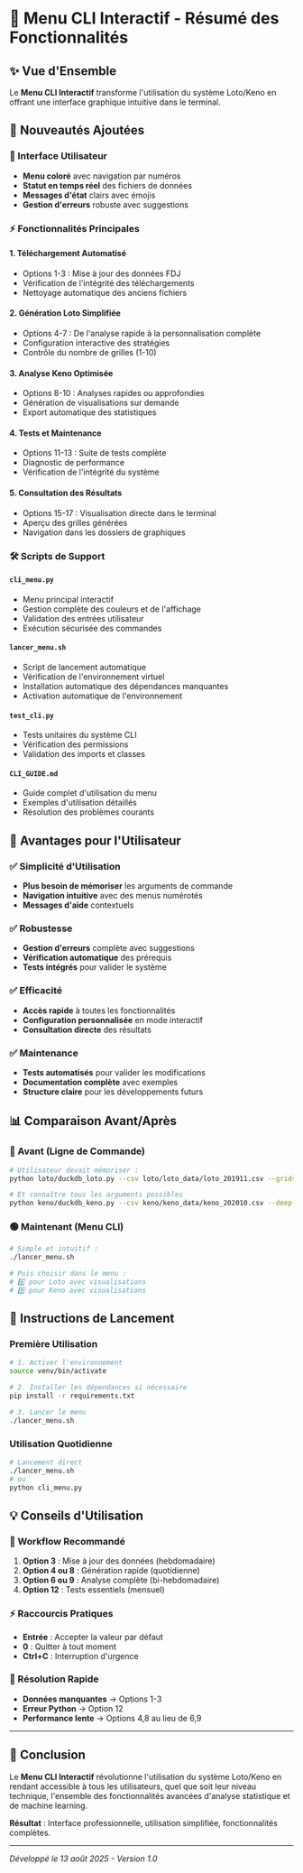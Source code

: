 # 🎯 Menu CLI Interactif - Résumé des Fonctionnalités

## ✨ Vue d'Ensemble

Le **Menu CLI Interactif** transforme l'utilisation du système Loto/Keno en offrant une interface graphique intuitive dans le terminal.

## 🚀 Nouveautés Ajoutées

### 📱 Interface Utilisateur
- **Menu coloré** avec navigation par numéros
- **Statut en temps réel** des fichiers de données
- **Messages d'état** clairs avec émojis
- **Gestion d'erreurs** robuste avec suggestions

### ⚡ Fonctionnalités Principales

#### 1. **Téléchargement Automatisé**
- Options 1-3 : Mise à jour des données FDJ
- Vérification de l'intégrité des téléchargements
- Nettoyage automatique des anciens fichiers

#### 2. **Génération Loto Simplifiée**
- Options 4-7 : De l'analyse rapide à la personnalisation complète
- Configuration interactive des stratégies
- Contrôle du nombre de grilles (1-10)

#### 3. **Analyse Keno Optimisée**
- Options 8-10 : Analyses rapides ou approfondies
- Génération de visualisations sur demande
- Export automatique des statistiques

#### 4. **Tests et Maintenance**
- Options 11-13 : Suite de tests complète
- Diagnostic de performance
- Vérification de l'intégrité du système

#### 5. **Consultation des Résultats**
- Options 15-17 : Visualisation directe dans le terminal
- Aperçu des grilles générées
- Navigation dans les dossiers de graphiques

### 🛠️ Scripts de Support

#### `cli_menu.py`
- Menu principal interactif
- Gestion complète des couleurs et de l'affichage
- Validation des entrées utilisateur
- Exécution sécurisée des commandes

#### `lancer_menu.sh`
- Script de lancement automatique
- Vérification de l'environnement virtuel
- Installation automatique des dépendances manquantes
- Activation automatique de l'environnement

#### `test_cli.py`
- Tests unitaires du système CLI
- Vérification des permissions
- Validation des imports et classes

#### `CLI_GUIDE.md`
- Guide complet d'utilisation du menu
- Exemples d'utilisation détaillés
- Résolution des problèmes courants

## 🎯 Avantages pour l'Utilisateur

### ✅ Simplicité d'Utilisation
- **Plus besoin de mémoriser** les arguments de commande
- **Navigation intuitive** avec des menus numérotés
- **Messages d'aide** contextuels

### ✅ Robustesse
- **Gestion d'erreurs** complète avec suggestions
- **Vérification automatique** des prérequis
- **Tests intégrés** pour valider le système

### ✅ Efficacité
- **Accès rapide** à toutes les fonctionnalités
- **Configuration personnalisée** en mode interactif
- **Consultation directe** des résultats

### ✅ Maintenance
- **Tests automatisés** pour valider les modifications
- **Documentation complète** avec exemples
- **Structure claire** pour les développements futurs

## 📊 Comparaison Avant/Après

### 🔴 Avant (Ligne de Commande)
```bash
# Utilisateur devait mémoriser :
python loto/duckdb_loto.py --csv loto/loto_data/loto_201911.csv --grids 3 --plots --export-stats --strategy agressive --config loto/strategies.yml

# Et connaître tous les arguments possibles
python keno/duckdb_keno.py --csv keno/keno_data/keno_202010.csv --deep-analysis --plots --export-stats
```

### 🟢 Maintenant (Menu CLI)
```bash
# Simple et intuitif :
./lancer_menu.sh

# Puis choisir dans le menu :
# 6️⃣ pour Loto avec visualisations
# 9️⃣ pour Keno avec visualisations
```

## 🚀 Instructions de Lancement

### Première Utilisation
```bash
# 1. Activer l'environnement
source venv/bin/activate

# 2. Installer les dépendances si nécessaire
pip install -r requirements.txt

# 3. Lancer le menu
./lancer_menu.sh
```

### Utilisation Quotidienne
```bash
# Lancement direct
./lancer_menu.sh
# ou
python cli_menu.py
```

## 💡 Conseils d'Utilisation

### 🎯 Workflow Recommandé
1. **Option 3** : Mise à jour des données (hebdomadaire)
2. **Option 4 ou 8** : Génération rapide (quotidienne)
3. **Option 6 ou 9** : Analyse complète (bi-hebdomadaire)
4. **Option 12** : Tests essentiels (mensuel)

### ⚡ Raccourcis Pratiques
- **Entrée** : Accepter la valeur par défaut
- **0** : Quitter à tout moment
- **Ctrl+C** : Interruption d'urgence

### 🔧 Résolution Rapide
- **Données manquantes** → Options 1-3
- **Erreur Python** → Option 12
- **Performance lente** → Options 4,8 au lieu de 6,9

---

## 🎉 Conclusion

Le **Menu CLI Interactif** révolutionne l'utilisation du système Loto/Keno en rendant accessible à tous les utilisateurs, quel que soit leur niveau technique, l'ensemble des fonctionnalités avancées d'analyse statistique et de machine learning.

**Résultat** : Interface professionnelle, utilisation simplifiée, fonctionnalités complètes.

---

*Développé le 13 août 2025 - Version 1.0*
